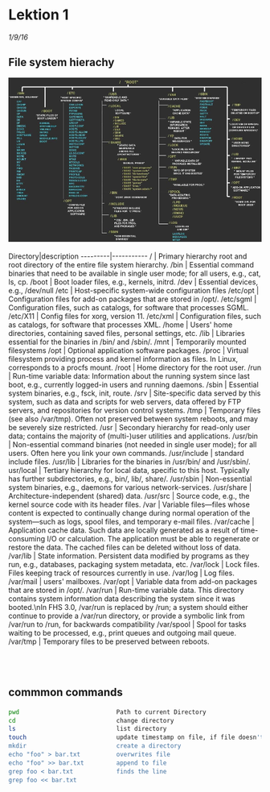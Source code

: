 # Lektion 1
*1/9/16*

## File system hierachy
![](./linux_62501/pics/file_hierachy.jpg "file system hierachy")
<br><br>
Directory|description
---------|-----------
/ | Primary hierarchy root and root directory of the entire file system hierarchy.
/bin | Essential command binaries that need to be available in single user mode; for all users, e.g., cat, ls, cp.
/boot | Boot loader files, e.g., kernels, initrd.
/dev | Essential devices, e.g., /dev/null
/etc | Host-specific system-wide configuration files
/etc/opt | Configuration files for add-on packages that are stored in /opt/.
/etc/sgml | Configuration files, such as catalogs, for software that processes SGML.
/etc/X11 | Config files for xorg, version 11.
/etc/xml | Configuration files, such as catalogs, for software that processes XML.
/home | Users' home directories, containing saved files, personal settings, etc.
/lib | Libraries essential for the binaries in /bin/ and /sbin/.
/mnt | Temporarily mounted filesystems
/opt | Optional application software packages.
/proc | Virtual filesystem providing process and kernel information as files. In Linux, corresponds to a procfs mount.
/root | Home directory for the root user.
/run | Run-time variable data: Information about the running system since last boot, e.g., currently logged-in users and running daemons.
/sbin | Essential system binaries, e.g., fsck, init, route.
/srv | Site-specific data served by this system, such as data and scripts for web servers, data offered by FTP servers, and repositories for version control systems.
/tmp | Temporary files (see also /var/tmp). Often not preserved between system reboots, and may be severely size restricted.
/usr | Secondary hierarchy for read-only user data; contains the majority of (multi-)user utilities and applications.
/usr/bin | Non-essential command binaries (not needed in single user mode); for all users. Often here you link your own commands.
/usr/include | standard include files.
/usr/lib | Libraries for the binaries in /usr/bin/ and /usr/sbin/.
usr/local | Tertiary hierarchy for local data, specific to this host. Typically has further subdirectories, e.g., bin/, lib/, share/.
/usr/sbin | Non-essential system binaries, e.g., daemons for various network-services.
/usr/share | Architecture-independent (shared) data.
/usr/src | Source code, e.g., the kernel source code with its header files.
/var | Variable files—files whose content is expected to continually change during normal operation of the system—such as logs, spool files, and temporary e-mail files.
/var/cache | Application cache data. Such data are locally generated as a result of time-consuming I/O or calculation. The application must be able to regenerate or restore the data. The cached files can be deleted without loss of data.
/var/lib | State information. Persistent data modified by programs as they run, e.g., databases, packaging system metadata, etc.
/var/lock | Lock files. Files keeping track of resources currently in use.
/var/log | Log files.
/var/mail | users' mailboxes.
/var/opt | Variable data from add-on packages that are stored in /opt/.
/var/run | Run-time variable data. This directory contains system information data describing the system since it was booted.\nIn FHS 3.0, /var/run is replaced by /run; a system should either continue to provide a /var/run directory, or provide a symbolic link from /var/run to /run, for backwards compatibility
/var/spool | Spool for tasks waiting to be processed, e.g., print queues and outgoing mail queue.
/var/tmp | Temporary files to be preserved between reboots.
<br><br><br><br>
## commmon commands
```bash
pwd                           Path to current Directory
cd                            change directory
ls                            list directory
touch                         update timestamp on file, if file doesn't exist creates it
mkdir                         create a directory
echo "foo" > bar.txt          overwrites file
echo "foo" >> bar.txt         append to file
grep foo < bar.txt            finds the line
grep foo << bar.txt
```
